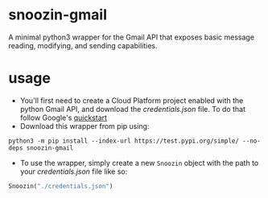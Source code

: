 # snoozin-gmail
A minimal python3 wrapper for the Gmail API that exposes basic message reading, modifying, and sending capabilities.

# usage
- You'll first need to create a Cloud Platform project enabled with the python Gmail API, and download the *credentials.json* file. To do that follow Google's [quickstart](https://developers.google.com/gmail/api/quickstart/python)
- Download this wrapper from pip using:
```
python3 -m pip install --index-url https://test.pypi.org/simple/ --no-deps snoozin-gmail

```
- To use the wrapper, simply create a new `Snoozin` object with the path to your *credentials.json* file like so:
```python
Snoozin("./credentials.json")
```